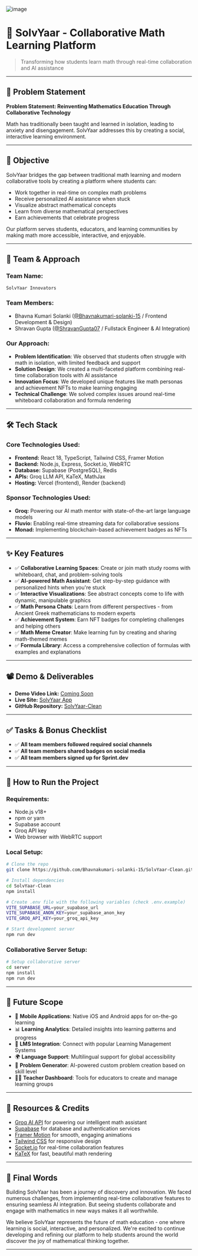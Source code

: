 ![image](https://github.com/user-attachments/assets/80141219-fa4a-48d1-b144-f506519671d9)


# 🚀 SolvYaar - Collaborative Math Learning Platform

> Transforming how students learn math through real-time collaboration and AI assistance

---

## 📌 Problem Statement

**Problem Statement: Reinventing Mathematics Education Through Collaborative Technology**

Math has traditionally been taught and learned in isolation, leading to anxiety and disengagement. SolvYaar addresses this by creating a social, interactive learning environment.

---

## 🎯 Objective

SolvYaar bridges the gap between traditional math learning and modern collaborative tools by creating a platform where students can:
- Work together in real-time on complex math problems
- Receive personalized AI assistance when stuck
- Visualize abstract mathematical concepts
- Learn from diverse mathematical perspectives
- Earn achievements that celebrate progress

Our platform serves students, educators, and learning communities by making math more accessible, interactive, and enjoyable.

---

## 🧠 Team & Approach

### Team Name:

`SolvYaar Innovators`

### Team Members:

* Bhavna Kumari Solanki ([@Bhavnakumari-solanki-15](https://github.com/Bhavnakumari-solanki-15) / Frontend Development & Design)
* Shravan Gupta ([@ShravanGupta07](https://github.com/ShravanGupta07) / Fullstack Engineer & AI Integration)

### Our Approach:

* **Problem Identification**: We observed that students often struggle with math in isolation, with limited feedback and support
* **Solution Design**: We created a multi-faceted platform combining real-time collaboration tools with AI assistance
* **Innovation Focus**: We developed unique features like math personas and achievement NFTs to make learning engaging
* **Technical Challenge**: We solved complex issues around real-time whiteboard collaboration and formula rendering

---

## 🛠️ Tech Stack

### Core Technologies Used:

* **Frontend:** React 18, TypeScript, Tailwind CSS, Framer Motion
* **Backend:** Node.js, Express, Socket.io, WebRTC
* **Database:** Supabase (PostgreSQL), Redis
* **APIs:** Groq LLM API, KaTeX, MathJax
* **Hosting:** Vercel (frontend), Render (backend)

### Sponsor Technologies Used:

* **Groq:** Powering our AI math mentor with state-of-the-art large language models
* **Fluvio:** Enabling real-time streaming data for collaborative sessions
* **Monad:** Implementing blockchain-based achievement badges as NFTs

---

## ✨ Key Features

* ✅ **Collaborative Learning Spaces**: Create or join math study rooms with whiteboard, chat, and problem-solving tools
* ✅ **AI-powered Math Assistant**: Get step-by-step guidance with personalized hints when you're stuck
* ✅ **Interactive Visualizations**: See abstract concepts come to life with dynamic, manipulable graphics
* ✅ **Math Persona Chats**: Learn from different perspectives - from Ancient Greek mathematicians to modern experts
* ✅ **Achievement System**: Earn NFT badges for completing challenges and helping others
* ✅ **Math Meme Creator**: Make learning fun by creating and sharing math-themed memes
* ✅ **Formula Library**: Access a comprehensive collection of formulas with examples and explanations

---

## 📽️ Demo & Deliverables

* **Demo Video Link:** [Coming Soon](https://youtu.be/)
* **Live Site:** [SolvYaar App](https://solvyaar.vercel.app)
* **GitHub Repository:** [SolvYaar-Clean](https://github.com/Bhavnakumari-solanki-15/SolvYaar-Clean)

---

## ✅ Tasks & Bonus Checklist

* ✅ **All team members followed required social channels**
* ✅ **All team members shared badges on social media**
* ✅ **All team members signed up for Sprint.dev**

---

## 🧪 How to Run the Project

### Requirements:

* Node.js v18+
* npm or yarn
* Supabase account
* Groq API key
* Web browser with WebRTC support

### Local Setup:

```bash
# Clone the repo
git clone https://github.com/Bhavnakumari-solanki-15/SolvYaar-Clean.git

# Install dependencies
cd SolvYaar-Clean
npm install

# Create .env file with the following variables (check .env.example)
VITE_SUPABASE_URL=your_supabase_url
VITE_SUPABASE_ANON_KEY=your_supabase_anon_key
VITE_GROQ_API_KEY=your_groq_api_key

# Start development server
npm run dev
```

### Collaborative Server Setup:

```bash
# Setup collaborative server
cd server
npm install
npm run dev
```

---

## 🧬 Future Scope

* 📱 **Mobile Applications**: Native iOS and Android apps for on-the-go learning
* 📊 **Learning Analytics**: Detailed insights into learning patterns and progress
* 🏫 **LMS Integration**: Connect with popular Learning Management Systems
* 🌍 **Language Support**: Multilingual support for global accessibility
* 🧩 **Problem Generator**: AI-powered custom problem creation based on skill level
* 👨‍🏫 **Teacher Dashboard**: Tools for educators to create and manage learning groups

---

## 📎 Resources & Credits

* [Groq AI API](https://groq.com/) for powering our intelligent math assistant
* [Supabase](https://supabase.com/) for database and authentication services
* [Framer Motion](https://www.framer.com/motion/) for smooth, engaging animations
* [Tailwind CSS](https://tailwindcss.com/) for responsive design
* [Socket.io](https://socket.io/) for real-time collaboration features
* [KaTeX](https://katex.org/) for fast, beautiful math rendering

---

## 🏁 Final Words

Building SolvYaar has been a journey of discovery and innovation. We faced numerous challenges, from implementing real-time collaborative features to ensuring seamless AI integration. But seeing students collaborate and engage with mathematics in new ways makes it all worthwhile.

We believe SolvYaar represents the future of math education - one where learning is social, interactive, and personalized. We're excited to continue developing and refining our platform to help students around the world discover the joy of mathematical thinking together.

---
